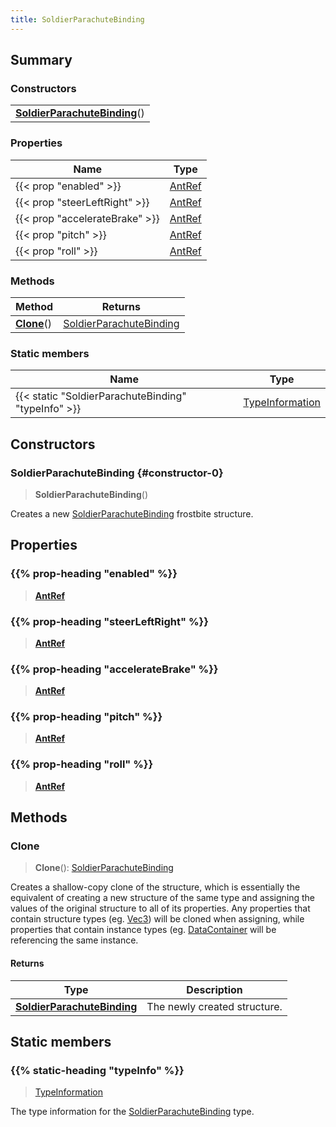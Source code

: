 ```yaml
---
title: SoldierParachuteBinding
---
```



## Summary
### Constructors
| |
| ----------- |
| **[SoldierParachuteBinding](#constructor-0)**() |

### Properties
| Name | Type |
| ---- | ---- |
| {{< prop "enabled" >}} | [AntRef](/vext/ref/fb/antref) |
| {{< prop "steerLeftRight" >}} | [AntRef](/vext/ref/fb/antref) |
| {{< prop "accelerateBrake" >}} | [AntRef](/vext/ref/fb/antref) |
| {{< prop "pitch" >}} | [AntRef](/vext/ref/fb/antref) |
| {{< prop "roll" >}} | [AntRef](/vext/ref/fb/antref) |

### Methods
| Method | Returns |
| ------ | ---- |
| **[Clone](#clone)**() | [SoldierParachuteBinding](/vext/ref/fb/soldierparachutebinding) |

### Static members
| Name | Type |
| ---- | ---- |
| {{< static "SoldierParachuteBinding" "typeInfo" >}} | [TypeInformation](/vext/ref/shared/class/typeinformation) |

## Constructors
### SoldierParachuteBinding {#constructor-0}
> **SoldierParachuteBinding**()

Creates a new [SoldierParachuteBinding](/vext/ref/fb/soldierparachutebinding) frostbite structure.

## Properties
### {{% prop-heading "enabled" %}}
> **[AntRef](/vext/ref/fb/antref)**

### {{% prop-heading "steerLeftRight" %}}
> **[AntRef](/vext/ref/fb/antref)**

### {{% prop-heading "accelerateBrake" %}}
> **[AntRef](/vext/ref/fb/antref)**

### {{% prop-heading "pitch" %}}
> **[AntRef](/vext/ref/fb/antref)**

### {{% prop-heading "roll" %}}
> **[AntRef](/vext/ref/fb/antref)**

## Methods
### Clone
> **Clone**(): [SoldierParachuteBinding](/vext/ref/fb/soldierparachutebinding)

Creates a shallow-copy clone of the structure, which is essentially the equivalent of creating a new structure of the same type and assigning the values of the original structure to all of its properties. Any properties that contain structure types (eg. [Vec3](/vext/ref/shared/class/vec3)) will be cloned when assigning, while properties that contain instance types (eg. [DataContainer](/vext/ref/shared/class/datacontainer) will be referencing the same instance.

#### Returns
| Type | Description |
| ---- | ----------- |
| **[SoldierParachuteBinding](/vext/ref/fb/soldierparachutebinding)** | The newly created structure. |

## Static members
### {{% static-heading "typeInfo" %}}
> [TypeInformation](/vext/ref/shared/class/typeinformation)

The type information for the [SoldierParachuteBinding](/vext/ref/fb/soldierparachutebinding) type.

